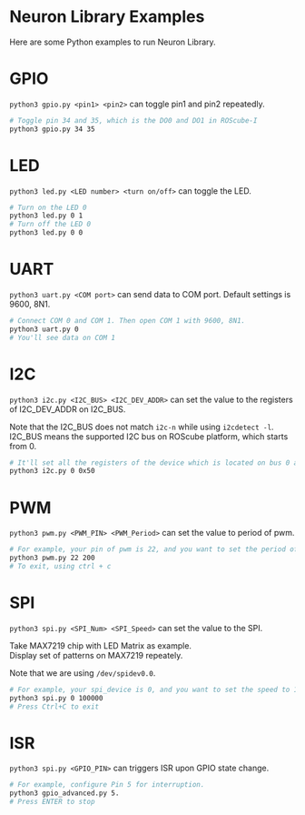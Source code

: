# Neuron Library Examples

Here are some Python examples to run Neuron Library.

# GPIO

`python3 gpio.py <pin1> <pin2>` can toggle pin1 and pin2 repeatedly.

```bash
# Toggle pin 34 and 35, which is the DO0 and DO1 in ROScube-I
python3 gpio.py 34 35
```

# LED

`python3 led.py <LED number> <turn on/off>` can toggle the LED.

```bash
# Turn on the LED 0
python3 led.py 0 1
# Turn off the LED 0
python3 led.py 0 0
```

# UART

`python3 uart.py <COM port>` can send data to COM port. Default settings is 9600, 8N1.

```bash
# Connect COM 0 and COM 1. Then open COM 1 with 9600, 8N1.
python3 uart.py 0
# You'll see data on COM 1
```

# I2C

`python3 i2c.py <I2C_BUS> <I2C_DEV_ADDR>` can set the value to the registers of I2C_DEV_ADDR on I2C_BUS.

Note that the I2C_BUS does not match `i2c-n` while using `i2cdetect -l`.
I2C_BUS means the supported I2C bus on ROScube platform, which starts from 0.

```bash
# It'll set all the registers of the device which is located on bus 0 and address 0x50
python3 i2c.py 0 0x50
```

# PWM

`python3 pwm.py <PWM_PIN> <PWM_Period>` can set the value to period of pwm.

```bash
# For example, your pin of pwm is 22, and you want to set the period of pwm to 200us
python3 pwm.py 22 200
# To exit, using ctrl + c
```

# SPI

`python3 spi.py <SPI_Num> <SPI_Speed>` can set the value to the SPI.

Take MAX7219 chip with LED Matrix as example.  
Display set of patterns on MAX7219 repeately.

Note that we are using `/dev/spidev0.0`.

```bash
# For example, your spi_device is 0, and you want to set the speed to 100000 hz.
python3 spi.py 0 100000
# Press Ctrl+C to exit
```

# ISR
`python3 spi.py <GPIO_PIN>` can triggers ISR upon GPIO state change.

```bash
# For example, configure Pin 5 for interruption.
python3 gpio_advanced.py 5.
# Press ENTER to stop
```